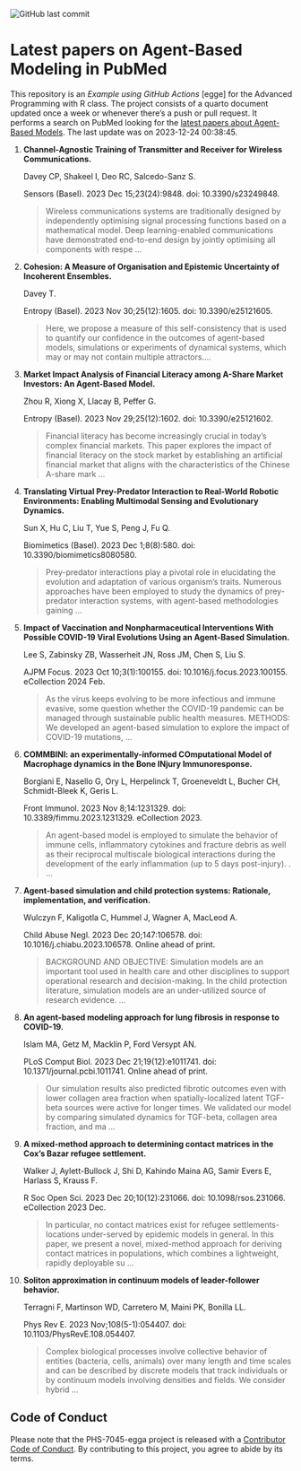 ![GitHub last
commit](https://img.shields.io/github/last-commit/UofUEpiBio/PHS-7045-egga.png)

# Latest papers on Agent-Based Modeling in PubMed

This repository is an *Example using GitHub Actions* \[egge\] for the
Advanced Programming with R class. The project consists of a quarto
document updated once a week or whenever there’s a push or pull request.
It performs a search on PubMed looking for the <a
href="https://pubmed.ncbi.nlm.nih.gov/?term=agent-based+model&amp;sort=date"
target="_blank">latest papers about Agent-Based Models</a>. The last
update was on 2023-12-24 00:38:45.

<div class="cell">

</div>

1.  **Channel-Agnostic Training of Transmitter and Receiver for Wireless
    Communications.**

    Davey CP, Shakeel I, Deo RC, Salcedo-Sanz S.

    Sensors (Basel). 2023 Dec 15;23(24):9848. doi: 10.3390/s23249848.

    > Wireless communications systems are traditionally designed by
    > independently optimising signal processing functions based on a
    > mathematical model. Deep learning-enabled communications have
    > demonstrated end-to-end design by jointly optimising all
    > components with respe …

2.  **Cohesion: A Measure of Organisation and Epistemic Uncertainty of
    Incoherent Ensembles.**

    Davey T.

    Entropy (Basel). 2023 Nov 30;25(12):1605. doi: 10.3390/e25121605.

    > Here, we propose a measure of this self-consistency that is used
    > to quantify our confidence in the outcomes of agent-based models,
    > simulations or experiments of dynamical systems, which may or may
    > not contain multiple attractors….

3.  **Market Impact Analysis of Financial Literacy among A-Share Market
    Investors: An Agent-Based Model.**

    Zhou R, Xiong X, Llacay B, Peffer G.

    Entropy (Basel). 2023 Nov 29;25(12):1602. doi: 10.3390/e25121602.

    > Financial literacy has become increasingly crucial in today’s
    > complex financial markets. This paper explores the impact of
    > financial literacy on the stock market by establishing an
    > artificial financial market that aligns with the characteristics
    > of the Chinese A-share mark …

4.  **Translating Virtual Prey-Predator Interaction to Real-World
    Robotic Environments: Enabling Multimodal Sensing and Evolutionary
    Dynamics.**

    Sun X, Hu C, Liu T, Yue S, Peng J, Fu Q.

    Biomimetics (Basel). 2023 Dec 1;8(8):580. doi:
    10.3390/biomimetics8080580.

    > Prey-predator interactions play a pivotal role in elucidating the
    > evolution and adaptation of various organism’s traits. Numerous
    > approaches have been employed to study the dynamics of
    > prey-predator interaction systems, with agent-based methodologies
    > gaining …

5.  **Impact of Vaccination and Nonpharmaceutical Interventions With
    Possible COVID-19 Viral Evolutions Using an Agent-Based
    Simulation.**

    Lee S, Zabinsky ZB, Wasserheit JN, Ross JM, Chen S, Liu S.

    AJPM Focus. 2023 Oct 10;3(1):100155. doi:
    10.1016/j.focus.2023.100155. eCollection 2024 Feb.

    > As the virus keeps evolving to be more infectious and immune
    > evasive, some question whether the COVID-19 pandemic can be
    > managed through sustainable public health measures. METHODS: We
    > developed an agent-based simulation to explore the impact of
    > COVID-19 mutations, …

6.  **COMMBINI: an experimentally-informed COmputational Model of
    Macrophage dynamics in the Bone INjury Immunoresponse.**

    Borgiani E, Nasello G, Ory L, Herpelinck T, Groeneveldt L, Bucher
    CH, Schmidt-Bleek K, Geris L.

    Front Immunol. 2023 Nov 8;14:1231329. doi:
    10.3389/fimmu.2023.1231329. eCollection 2023.

    > An agent-based model is employed to simulate the behavior of
    > immune cells, inflammatory cytokines and fracture debris as well
    > as their reciprocal multiscale biological interactions during the
    > development of the early inflammation (up to 5 days post-injury).
    > . …

7.  **Agent-based simulation and child protection systems: Rationale,
    implementation, and verification.**

    Wulczyn F, Kaligotla C, Hummel J, Wagner A, MacLeod A.

    Child Abuse Negl. 2023 Dec 20;147:106578. doi:
    10.1016/j.chiabu.2023.106578. Online ahead of print.

    > BACKGROUND AND OBJECTIVE: Simulation models are an important tool
    > used in health care and other disciplines to support operational
    > research and decision-making. In the child protection literature,
    > simulation models are an under-utilized source of research
    > evidence. …

8.  **An agent-based modeling approach for lung fibrosis in response to
    COVID-19.**

    Islam MA, Getz M, Macklin P, Ford Versypt AN.

    PLoS Comput Biol. 2023 Dec 21;19(12):e1011741. doi:
    10.1371/journal.pcbi.1011741. Online ahead of print.

    > Our simulation results also predicted fibrotic outcomes even with
    > lower collagen area fraction when spatially-localized latent
    > TGF-beta sources were active for longer times. We validated our
    > model by comparing simulated dynamics for TGF-beta, collagen area
    > fraction, and ma …

9.  **A mixed-method approach to determining contact matrices in the
    Cox’s Bazar refugee settlement.**

    Walker J, Aylett-Bullock J, Shi D, Kahindo Maina AG, Samir Evers E,
    Harlass S, Krauss F.

    R Soc Open Sci. 2023 Dec 20;10(12):231066. doi: 10.1098/rsos.231066.
    eCollection 2023 Dec.

    > In particular, no contact matrices exist for refugee
    > settlements-locations under-served by epidemic models in general.
    > In this paper, we present a novel, mixed-method approach for
    > deriving contact matrices in populations, which combines a
    > lightweight, rapidly deployable su …

10. **Soliton approximation in continuum models of leader-follower
    behavior.**

    Terragni F, Martinson WD, Carretero M, Maini PK, Bonilla LL.

    Phys Rev E. 2023 Nov;108(5-1):054407. doi:
    10.1103/PhysRevE.108.054407.

    > Complex biological processes involve collective behavior of
    > entities (bacteria, cells, animals) over many length and time
    > scales and can be described by discrete models that track
    > individuals or by continuum models involving densities and fields.
    > We consider hybrid …

## Code of Conduct

Please note that the PHS-7045-egga project is released with a
[Contributor Code of
Conduct](https://contributor-covenant.org/version/2/1/CODE_OF_CONDUCT.html).
By contributing to this project, you agree to abide by its terms.
